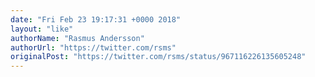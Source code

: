 ```yaml
---
date: "Fri Feb 23 19:17:31 +0000 2018"
layout: "like"
authorName: "Rasmus Andersson"
authorUrl: "https://twitter.com/rsms"
originalPost: "https://twitter.com/rsms/status/967116226135605248"
---
```

